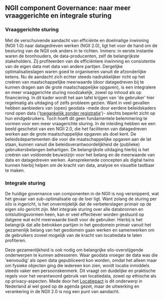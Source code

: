 ## NGII component Governance: naar meer vraaggerichte en integrale sturing

### Vraaggerichte sturing
Met de verschuivende aandacht van efficiënte en doelmatige inwinning (NGII 1.0) naar datagedreven werken (NGII 2.0), ligt het voor de hand om de besturing van de NGII ook anders in te richten. Immers: in eerste instantie waren de bronhouders, de data-producenten, zelf de belangrijkste stakeholders. Zij profiteerden van de efficiëntere inwinning en consistentie van de eigen data met data van andere partijen. Dergelijke optimalisatieslagen waren goed te organiseren vanuit de afzonderlijke ketens. Nu de aandacht zich echter steeds nadrukkelijker richt op het creëren van maatschappelijke meerwaarde (door datagedreven bij te kunnen dragen aan de grote maatschappelijke opgaven), is een integralere en meer vraaggerichte sturing noodzakelijk, zowel op inhoud als op financiering. In dit kader wordt het aan tafel krijgen van 'de gebruiker' hier regelmatig als uitdaging of zelfs probleem gezien. Want in veel gevallen hebben aanbieders van (open) geodata -mede door eerdere beleidskaders rond open data ('[toegankelijk zonder registratie](https://data.overheid.nl/ondersteuning/open-data/wat-is-open-data#:~:text=Open%20data%20zijn%20zonder%20registratie,de%20(potenti%C3%ABle)%20gebruiker%20plaatsvindt.)')- slechts beperkt zicht op hun eindgebruikers. Toch hoeft dit geen fundamentele belemmering te vormen voor een meer vraagerichte sturing. In de inleiding hebben we een beeld geschetst van een NGII 2.0, die het faciliteren van datagedreven werken aan de grote maatschappelijke opgaven als doel kent. De beleidsdepartementen die voor die maatschappelijke opgaven aan de lat staan, kunnen vanuit die beleidsverantwoordelijkheid de (publieke) gebruikersbelangen behartigen. De belangrijkste uitdaging hierbij is het creëren van voldoende beuwstzijn voor het belang en de meerwaarde van data en datagedreven werken. Aansprekenede concepten als digital twins kunnen hierbij helpen om de kracht van data, analyse en visualtie tastbaar te maken. 

### Integrale sturing
De huidige governance van componenten in de NGII is nog versnipperd, wat het gevaar van sub-optimalisatie op de loer ligt. Want zolang de sturing per silo is ingericht, is het onvermijdelijk dat de verbeterslagen primair op de eigen silo gericht zijn. Met integrale sturing over alle databronnen en ontsluitingsvormen heen, kan er veel effectiever worden gestuurd op datgene wat echt meerwaarde biedt voor de gebruiker. Hierbij is het belangrijk dat alle betrokken partijen in het geodomein primair vanuit het gezamenlijk belang van het geodomein gaan werken en samenwerken om de gebruikers zoveel mogelijk van de kracht van locatiedata te laten profiteren. 

Deze gezamenlijkheid is ook nodig om belangrijke silo-overstijgende onderwerpen te kunnen adresseren. Waar geodata vroeger de data was die 'eenvoudig' als open data gepubliceerd kon worden, omdat het alleen maar om fysieke objecten ging die iedereen kon zien, wordt locatie inmiddels steeds vaker een persoonskenmerk. Dit vraagt om duidelijke en praktische regels voor het verantwoord gebruik van locatiedata, zowel op ethische als op privacy-aspecten. Mede door het [Locatiepact](https://www.geosamen.nl/locatiepact/) is dit onderwerp in Nederland al wel goed op de agenda gezet, maar de uitwerking en verankering in de NGII 2.0 is nog een punt van aandacht.
